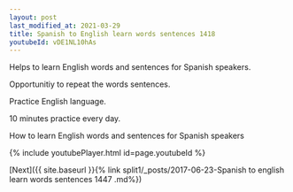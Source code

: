 ```yaml
---
layout: post
last_modified_at: 2021-03-29
title: Spanish to English learn words sentences 1418 
youtubeId: vDE1NL10hAs
---
```

 
 
Helps to learn English words and sentences for Spanish speakers.

Opportunitiy to repeat the words sentences. 

Practice English language. 
 
10 minutes practice every day. 
 
How to learn English words and sentences for Spanish speakers 
 
{% include youtubePlayer.html id=page.youtubeId %}
 
 
[Next]({{ site.baseurl }}{% link  split1/_posts/2017-06-23-Spanish to english learn words sentences 1447 .md%})
 
